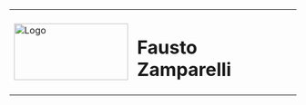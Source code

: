 <table>
  <tr>
    <td><img src="https://github.com/faustozamparelli/faustozamparelli/assets/105665123/06f288bd-e1cc-4fcc-a0d4-1e56348e6690" alt="Logo" style="width: 200px; height: 100px; border radius: 50%;"></td>
    <td><h1>Fausto Zamparelli</h1></td>
  </tr>
</table>
